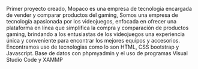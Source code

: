 Primer proyecto creado, Mopaco es una empresa de tecnologia encargada de vender y comparar productos del gaming, Somos una empresa de tecnología apasionada por los videojuegos, enfocada en ofrecer una plataforma en línea que simplifica la compra y comparación de productos gaming, brindando a los entusiastas de los videojuegos una experiencia única y conveniente para encontrar los mejores equipos y accesorios.
Encontramos uso de tecnologias como lo son HTML, CSS bootstrap y Javascript. Base de datos con phpmyadmin y el uso de programas Visual Studio Code y XAMMP
